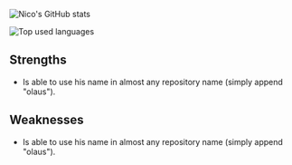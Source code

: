 ![Nico's GitHub stats](https://github-readme-stats.vercel.app/api?username=StillRosi&show_icons=true&theme=dracula&count_private=true)

![Top used languages](https://github-readme-stats.vercel.app/api/top-langs/?username=StillRosi&layout=compact&theme=dracula)

## Strengths
- Is able to use his name in almost any repository name (simply append "olaus").

## Weaknesses
- Is able to use his name in almost any repository name (simply append "olaus").

